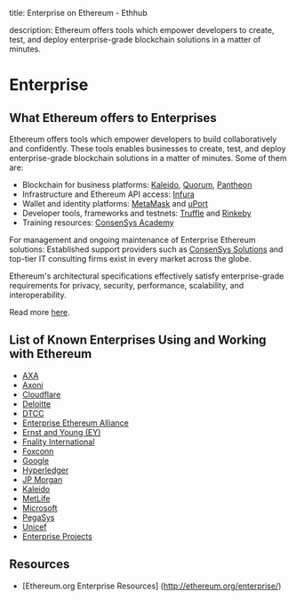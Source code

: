 title: Enterprise on Ethereum - Ethhub

description: Ethereum offers tools which empower developers to create, test, and deploy  enterprise-grade blockchain solutions in a matter of minutes.

# Enterprise

## What Ethereum offers to Enterprises

Ethereum offers tools which empower developers to build collaboratively and confidently. These tools enables businesses to create, test, and deploy  enterprise-grade blockchain solutions in a matter of minutes. Some of them are:

* Blockchain for business platforms: [Kaleido](https://kaleido.io/), [Quorum](https://www.jpmorgan.com/global/Quorum), [Pantheon](https://pegasys.tech/)
* Infrastructure and Ethereum API access: [Infura](https://infura.io/)
* Wallet and identity platforms: [MetaMask](https://metamask.io/) and [uPort](https://www.uport.me/)
* Developer tools, frameworks and testnets: [Truffle](https://truffleframework.com/) and [Rinkeby](https://www.rinkeby.io/)
* Training resources: [ConsenSys Academy](https://consensys.net/academy/)

For management and ongoing maintenance of Enterprise Ethereum solutions: Established support providers such as [ConsenSys Solutions](http://consensys.net/solutions/) and top-tier IT consulting firms exist in every market across the globe.<br/>

Ethereum's architectural specifications effectively satisfy enterprise-grade requirements for privacy, security, performance, scalability, and interoperability. 

Read more [here](https://consensys.net/enterprise-ethereum/best-blockchain-for-business/).

## List of Known Enterprises Using and Working with Ethereum

* [AXA](axa.md)
* [Axoni](axoni.md)
* [Cloudflare](cloudflare.md)
* [Deloitte](deloitte.md)
* [DTCC](dtcc.md)
* [Enterprise Ethereum Alliance](eea.md)
* [Ernst and Young (EY)](ey.md)
* [Fnality International](fnality.md)
* [Foxconn](foxconn.md)
* [Google](google.md)
* [Hyperledger](hyperledger.md)
* [JP Morgan](jpm.md)
* [Kaleido](kaleido.md)
* [MetLife](metlife.md)
* [Microsoft](microsoft.md)
* [PegaSys](pegasys.md)
* [Unicef](unicef.md)
* [Enterprise Projects](projects.md)

## Resources

* [Ethereum.org Enterprise Resources] (http://ethereum.org/enterprise/)
